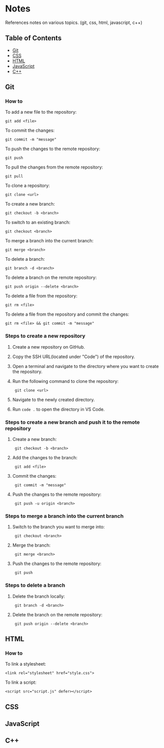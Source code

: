 # Notes

References notes on various topics. (git, css, html, javascript, c++)

## Table of Contents

- [Git](#git)
- [CSS](#css)
- [HTML](#html)
- [JavaScript](#javascript)
- [C++](#c)

## Git

### How to

To add a new file to the repository:

    git add <file>

To commit the changes:
    
    git commit -m "message"

To push the changes to the remote repository:

    git push

To pull the changes from the remote repository:

    git pull

To clone a repository:

    git clone <url>

To create a new branch:

    git checkout -b <branch>

To switch to an existing branch:

    git checkout <branch>

To merge a branch into the current branch:

    git merge <branch>

To delete a branch:

    git branch -d <branch>

To delete a branch on the remote repository:

    git push origin --delete <branch>

To delete a file from the repository:

    git rm <file>

To delete a file from the repository and commit the changes:

    git rm <file> && git commit -m "message"

### Steps to create a new repository

1. Create a new repository on GitHub.
2. Copy the SSH URL(located under "Code") of the repository.
3. Open a terminal and navigate to the directory where you want to create the repository.
4. Run the following command to clone the repository:

        git clone <url>

5. Navigate to the newly created directory.
6. Run `code .` to open the directory in VS Code.

### Steps to create a new branch and push it to the remote repository

1. Create a new branch:

        git checkout -b <branch>

2. Add the changes to the branch:

        git add <file>

3. Commit the changes:

        git commit -m "message"

4. Push the changes to the remote repository:

        git push -u origin <branch>

### Steps to merge a branch into the current branch

1. Switch to the branch you want to merge into:

        git checkout <branch>

2. Merge the branch:

        git merge <branch>

3. Push the changes to the remote repository:

        git push

### Steps to delete a branch

1. Delete the branch locally:

        git branch -d <branch>

2. Delete the branch on the remote repository:

        git push origin --delete <branch>

## HTML

### How to

To link a stylesheet:

    <link rel="stylesheet" href="style.css">

To link a script:

    <script src="script.js" defer></script>


## CSS


## JavaScript


## C++




